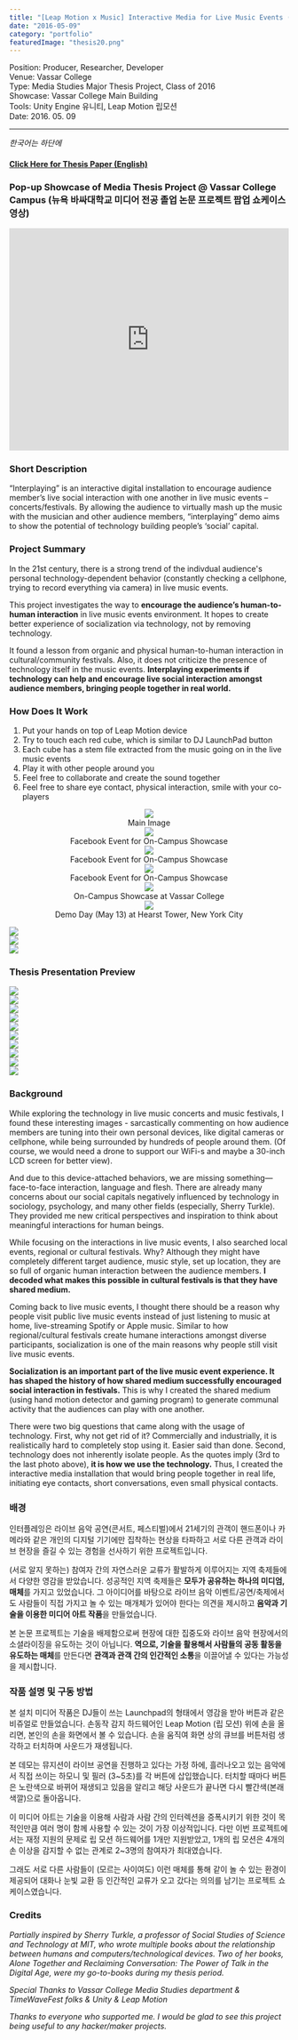 ```yaml
---
title: "[Leap Motion x Music] Interactive Media for Live Music Events (Thesis, Vassar '16)"
date: "2016-05-09"
category: "portfolio"
featuredImage: "thesis20.png"
---
```


<div class="intro">
Position: Producer, Researcher, Developer<br />
Venue: Vassar College<br />
Type: Media Studies Major Thesis Project, Class of 2016<br />
Showcase: Vassar College Main Building<br />
Tools: Unity Engine 유니티, Leap Motion 립모션 <br />
Date: 2016. 05. 09
</div>

<hr />

*한국어는 하단에*

#### [Click Here for Thesis Paper (English)](https://digitallibrary.vassar.edu/collections/institutional-repository/designing-interactive-digital-installation-human-human)

### Pop-up Showcase of Media Thesis Project @ Vassar College Campus (뉴욕 바싸대학교 미디어 전공 졸업 논문 프로젝트 팝업 쇼케이스 영상)

<iframe width="100%" height="400" src="https://www.youtube.com/embed/hgD8w5DXE-k" frameborder="0" allow="accelerometer; autoplay; clipboard-write; encrypted-media; gyroscope; picture-in-picture" allowfullscreen></iframe>


### Short Description

“Interplaying” is an interactive digital installation to encourage audience member’s live social interaction with one another in live music events – concerts/festivals. By allowing the audience to virtually mash up the music with the musician and other audience members, “interplaying” demo aims to show the potential of technology building people’s ‘social’ capital.

### Project Summary

In the 21st century, there is a strong trend of the indivdual audience's personal technology-dependent behavior (constantly checking a cellphone, trying to record everything via camera) in live music events. 

This project investigates the way to **encourage the audience’s human-to-human interaction** in live music events environment. It hopes to create better experience of socialization via technology, not by removing technology.

It found a lesson from organic and physical human-to-human interaction in cultural/community festivals. Also, it does not criticize the presence of technology itself in the music events. **Interplaying experiments if technology can help and encourage live social interaction amongst audience members, bringing people together in real world.**


### How Does It Work

1. Put your hands on top of Leap Motion device
2. Try to touch each red cube, which is similar to DJ LaunchPad button
3. Each cube has a stem file extracted from the music going on in the live music events
4. Play it with other people around you
5. Feel free to collaborate and create the sound together
6. Feel free to share eye contact, physical interaction, smile with your co-players

<figure style="display: block; margin: 0 auto; text-align: center">
<img src="thesis20.png" >
<figcaption>Main Image</figcaption>
</figure>

<figure style="display: block; margin: 0 auto; text-align: center">
<img src="thesis1.png">
<figcaption> Facebook Event for On-Campus Showcase</figcaption>
</figure>

<figure style="display: block; margin: 0 auto; text-align: center">
<img src="thesis3.png">
<figcaption> Facebook Event for On-Campus Showcase</figcaption>
</figure>
<figure style="display: block; margin: 0 auto; text-align: center">
<img src="thesis4.png">
<figcaption> Facebook Event for On-Campus Showcase </figcaption>
</figure>
<figure style="display: block; margin: 0 auto; text-align: center">
<img src="thesis6.png">
<figcaption> On-Campus Showcase at Vassar College </figcaption>
</figure>
<figure style="display: block; margin: 0 auto; text-align: center">
<img src="DemoDay_hearstTower.jpg">
<figcaption> Demo Day (May 13) at Hearst Tower, New York City </figcaption>
</figure>

<img src="thesis9.png" /><br />
<img src="thesis8.png" /><br />
<img src="thesis7.png" /><br />

### Thesis Presentation Preview

<img src="thesis11.png" /><br />
<img src="thesis12.png" /><br />
<img src="thesis13.png" /><br />
<img src="thesis14.png" /><br />
<img src="thesis15.png" /><br />
<img src="thesis16.png" /><br />
<img src="thesis17.png" /><br />
<img src="thesis18.png" /><br />
<img src="thesis19.png" /><br />
<img src="thesis10.png" /><br />

### Background

While exploring the technology in live music concerts and music festivals, I found these interesting images - sarcastically commenting on how audience members are tuning into their own personal devices, like digital cameras or cellphone, while being surrounded by hundreds of people around them. (Of course, we would need a drone to support our WiFi-s and maybe a 30-inch LCD screen for better view).

And due to this device-attached behaviors, we are missing something—face-to-face interaction, language and flesh. There are already many concerns about our social capitals negatively influenced by technology in sociology, psychology, and many other fields (especially, Sherry Turkle). They provided me new critical perspectives and inspiration to think about meaningful interactions for human beings.

While focusing on the interactions in live music events, I also searched local events, regional or cultural festivals. Why? Although they might have completely different target audience, music style, set up location, they are so full of organic human interaction between the audience members. **I decoded what makes this possible in cultural festivals is that they have shared medium.**

Coming back to live music events, I thought there should be a reason why people visit public live music events instead of just listening to music at home, live-streaming Spotify or Apple music. Similar to how regional/cultural festivals create humane interactions amongst diverse participants, socialization is one of the main reasons why people still visit live music events.

**Socialization is an important part of the live music event experience. It has shaped the history of how shared medium successfully encouraged social interaction in festivals.** This is why I created the shared medium (using hand motion detector and gaming program) to generate communal activity that the audiences can play with one another.

There were two big questions that came along with the usage of technology. First, why not get rid of it? Commercially and industrially, it is realistically hard to completely stop using it. Easier said than done. Second, technology does not inherently isolate people. As the quotes imply (3rd to the last photo above), **it is how we use the technology.** Thus, I created the interactive media installation that would bring people together in real life, initiating eye contacts, short conversations, even small physical contacts.

### 배경
인터플레잉은 라이브 음악 공연(콘서트, 페스티벌)에서 21세기의 관객이 핸드폰이나 카메라와 같은 개인의 디지털 기기에만 집착하는 현상을 타파하고 서로 다른 관객과 라이브 현장을 즐길 수 있는 경험을 선사하기 위한 프로젝트입니다. 

(서로 알지 못하는) 참여자 간의 자연스러운 교류가 활발하게 이루어지는 지역 축제들에서 다양한 영감을 받았습니다. 성공적인 지역 축제들은 **모두가 공유하는 하나의 미디엄, 매체**를 가지고 있었습니다. 그 아이디어를 바탕으로 라이브 음악 이벤트/공연/축제에서도 사람들이 직접 가지고 놀 수 있는 매개체가 있어야 한다는 의견을 제시하고 **음악과 기술을 이용한 미디어 아트 작품**을 만들었습니다.

본 논문 프로젝트는 기술을 배제함으로써 현장에 대한 집중도와 라이브 음악 현장에서의 소셜라이징을 유도하는 것이 아닙니다. **역으로, 기술을 활용해서 사람들의 공동 활동을 유도하는 매체**를 만든다면 **관객과 관객 간의 인간적인 소통**을 이끌어낼 수 있다는 가능성을 제시합니다.

### 작품 설명 및 구동 방법

본 설치 미디어 작품은 DJ들이 쓰는 Launchpad의 형태에서 영감을 받아 버튼과 같은 비쥬얼로 만들었습니다. 손동작 감지 하드웨어인 Leap Motion (립 모션) 위에 손을 올리면, 본인의 손을 화면에서 볼 수 있습니다. 손을 움직여 화면 상의 큐브를 버튼처럼 생각하고 터치하며 사운드가 재생됩니다. 

본 데모는 뮤지션이 라이브 공연을 진행하고 있다는 가정 하에, 흘러나오고 있는 음악에서 직접 쓰이는 하모니 및 필러 (3~5초)를 각 버튼에 삽입했습니다. 터치할 때마다 버튼은 노란색으로 바뀌어 재생되고 있음을 알리고 해당 사운드가 끝나면 다시 빨간색(본래 색깔)으로 돌아옵니다. 

이 미디어 아트는 기술을 이용해 사람과 사람 간의 인터렉션을 증폭시키기 위한 것이 목적인만큼 여러 명이 함께 사용할 수 있는 것이 가장 이상적입니다. 다만 이번 프로젝트에서는 재정 지원의 문제로 립 모션 하드웨어를 1개만 지원받았고, 1개의 립 모션은 4개의 손 이상을 감지할 수 없는 관계로 2~3명의 참여자가 최대였습니다. 

그래도 서로 다른 사람들이 (모르는 사이여도) 이런 매체를 통해 같이 놀 수 있는 환경이 제공되어 대화나 눈빛 교환 등 인간적인 교류가 오고 갔다는 의의를 남기는 프로젝트 쇼케이스였습니다.

### Credits

*Partially inspired by Sherry Turkle, a professor of Social Studies of Science and Technology at MIT, who wrote multiple books about the relationship between humans and computers/technological devices. Two of her books, Alone Together and Reclaiming Conversation: The Power of Talk in the Digital Age, were my go-to-books during my thesis period.*

*Special Thanks to Vassar College Media Studies department & TimeWaveFest folks & Unity & Leap Motion*

*Thanks to everyone who supported me. I would be glad to see this project being useful to any hacker/maker projects.*
